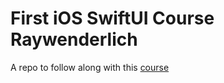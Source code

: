 # First iOS SwiftUI Course Raywenderlich

A repo to follow along with this [course](https://www.raywenderlich.com/28797163-your-first-ios-swiftui-app-an-app-from-scratch)
